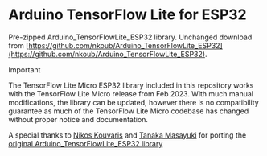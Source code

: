# Arduino TensorFlow Lite for ESP32

Pre-zipped Arduino_TensorFlowLite_ESP32 library. Unchanged download from [https://github.com/nkoub/Arduino_TensorFlowLite_ESP32](https://github.com/nkoub/Arduino_TensorFlowLite_ESP32).

> [!IMPORTANT]
> The TensorFlow Lite Micro ESP32 library included in this repository works with the TensorFlow Lite Micro release from Feb 2023.
> With much manual modifications, the library can be updated, however there is no compatibility guarantee as much of the TensorFlow Lite Micro codebase has changed without proper notice and documentation.

A special thanks to [Nikos Kouvaris](https://github.com/nkoub) and [Tanaka Masayuki](https://github.com/tanakamasayuki) for porting the [original Arduino_TensorFlowLite_ESP32 library](https://github.com/nkoub/Arduino_TensorFlowLite_ESP32)
